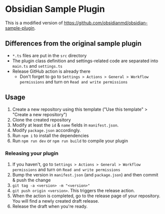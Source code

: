 # Obsidian Sample Plugin

This is a modified version of https://github.com/obsidianmd/obsidian-sample-plugin.

## Differences from the original sample plugin

- `*.ts` files are put in the `src` directory
- The plugin class definition and settings-related code are separated into `main.ts` and `settings.ts`
- Release GitHub action is already there
  - Don't forget to go to `Settings > Actions > General > Workflow permissions` and turn on `Read and write permissions`

## Usage

1. Create a new repository using this template ("Use this template" > "Create a new repository")
2. Clone the created repository
3. Modify at least the `id` & `name` fields in `manifest.json`.
4. Modify `package.json` accordingly.
5. Run `npm i` to install the dependencies
6. Run `npm run dev` or `npm run build` to compile your plugin

### Releasing your plugin

1. If you haven't, go to `Settings > Actions > General > Workflow permissions` and turn on `Read and write permissions`
2. Bump the version in `manifest.json` (and `package.json`) and then commit & push the change
3. `git tag -a <version> -m "<version>"`
4. `git push origin <version>`. This triggers the release action.
5. When the action is completed, go to the release page of your repository. You will find a newly created draft release.
6. Release the draft when you're ready.
